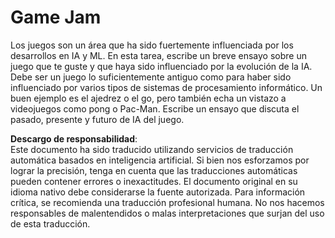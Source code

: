 # Game Jam

Los juegos son un área que ha sido fuertemente influenciada por los desarrollos en IA y ML. En esta tarea, escribe un breve ensayo sobre un juego que te guste y que haya sido influenciado por la evolución de la IA. Debe ser un juego lo suficientemente antiguo como para haber sido influenciado por varios tipos de sistemas de procesamiento informático. Un buen ejemplo es el ajedrez o el go, pero también echa un vistazo a videojuegos como pong o Pac-Man. Escribe un ensayo que discuta el pasado, presente y futuro de IA del juego.

**Descargo de responsabilidad**:  
Este documento ha sido traducido utilizando servicios de traducción automática basados en inteligencia artificial. Si bien nos esforzamos por lograr la precisión, tenga en cuenta que las traducciones automáticas pueden contener errores o inexactitudes. El documento original en su idioma nativo debe considerarse la fuente autorizada. Para información crítica, se recomienda una traducción profesional humana. No nos hacemos responsables de malentendidos o malas interpretaciones que surjan del uso de esta traducción.